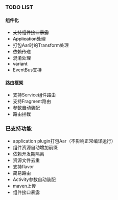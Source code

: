 ### TODO LIST

#### 组件化
- ~~支持组件接口暴露~~
- ~~Application处理~~
- 打包Aar时的Transform处理
- ~~依赖传递~~
- 混淆处理
- ~~variant~~
- EventBus支持

#### 路由框架
- 支持Service组件路由
- 支持Fragment路由
- ~~参数自动装配~~
- 路由拦截

### 已支持功能
- application plugin打包Aar（不影响正常编译运行）
- 组件资源自动增加前缀
- 依赖开发期隔离
- 资源文件去重
- 支持flavor
- 简易路由
- Activity参数自动装配
- maven上传
- 组件接口暴露